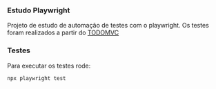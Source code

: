 ### Estudo Playwright

Projeto de estudo de automação de testes com o playwright. Os testes foram realizados a partir do [TODOMVC](https://todomvc.com/examples/react/dist/#/)

### Testes

Para executar os testes rode:

``` npx playwright test ```